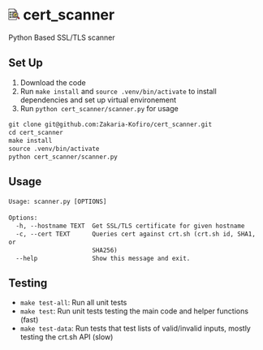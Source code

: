 # <img src="cert_logo.png" width="22"/> cert_scanner 
Python Based SSL/TLS scanner


## Set Up 

1. Download the code 
2. Run `make install` and `source .venv/bin/activate` to install dependencies and set up virtual environement
3. Run `python cert_scanner/scanner.py` for usage

```
git clone git@github.com:Zakaria-Kofiro/cert_scanner.git
cd cert_scanner
make install
source .venv/bin/activate
python cert_scanner/scanner.py
```
## Usage
```
Usage: scanner.py [OPTIONS]

Options:
  -h, --hostname TEXT  Get SSL/TLS certificate for given hostname
  -c, --cert TEXT      Queries cert against crt.sh (crt.sh id, SHA1, or
                       SHA256)
  --help               Show this message and exit.
```


## Testing
- `make test-all`: Run all unit tests
- `make test`: Run unit tests testing the main code and helper functions (fast)
- `make test-data`: Run tests that test lists of valid/invalid inputs, mostly testing the crt.sh API (slow)
